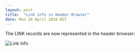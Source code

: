 ```yaml
---
layout: post
title:  "Link info in Header Browser"
date: Mon 20 April 2018 BST
---
```


The LINK records are now represented in the header browser:

![Link info]({{"../../../images/2018-05-links.png"}})


